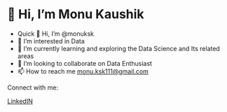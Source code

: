 # 👋 Hi, I’m Monu Kaushik

- Quick 👋 Hi, I’m @monuksk
- 👀 I’m interested in Data
- 🌱 I’m currently learning and exploring the Data Science and Its related areas
- 💞️ I’m looking to collaborate on Data Enthusiast
- 📫 How to reach me monu.ksk111@gmail.com

Connect with me:

[LinkedIN](https://linkedin.com/in/monu-kaushik-iitk)




<!---
monuksk/monuksk is a ✨ special ✨ repository because its `README.md` (this file) appears on your GitHub profile.
You can click the Preview link to take a look at your changes.
--->
